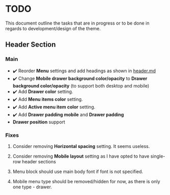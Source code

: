 # TODO

This document outline the tasks that are in progress or to be done in regards to development/design of the theme.

## Header Section

### Main

- ✔️ Reorder **Menu** settings and add headings as shown in [header.md](header.md)
- ✔️ Change **Mobile drawer background color/opacity** to **Drawer background color/opacity** (to support both desktop and mobile)
- ✔️ Add **Drawer color** setting.
- ✔️ Add **Menu items color** setting.
- ✔️ Add **Active menu item color** setting.
- ✔️ Add **Drawer padding mobile** and **Drawer padding**
- **Drawer position** support

### Fixes

1. Consider removing **Horizontal spacing** setting. It seems useless.

2. Consider removing **Mobile layout** setting as I have opted to have single-row header sections

3. Menu block should use main body font if font is not specified.

4. Mobile menu type should be removed/hidden for now, as there is only one type - drawer.
